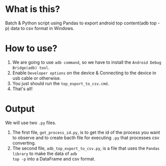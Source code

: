 # What is this?
Batch &amp; Python script using Pandas to export android top content(adb top -p) data to csv format in Windows.

# How to use?
1. We are going to use <code>adb command</code>, so we have to install the <code>Android Debug Bridge(adb) tool</code>.
2. Enable <code>Developer options</code> on the device & Connecting to the device in usb cable or otherwise.
3. You just should run the <code>top_export_to_csv.cmd</code>.
4. That's all!

# Output
We will use two <code>.py</code> files. 
1. The first file, <code>get_process_id.py</code>, is to get the id of the process you want to observe and to create bacth file for executing <code>.py</code> that processes csv converting.
2. The second file, <code>adb_top_export_to_csv.py</code>, is a file that uses the <code>Pandas library</code> to make the data of <code>adb top -p</code> into a DataFrame and csv format.
